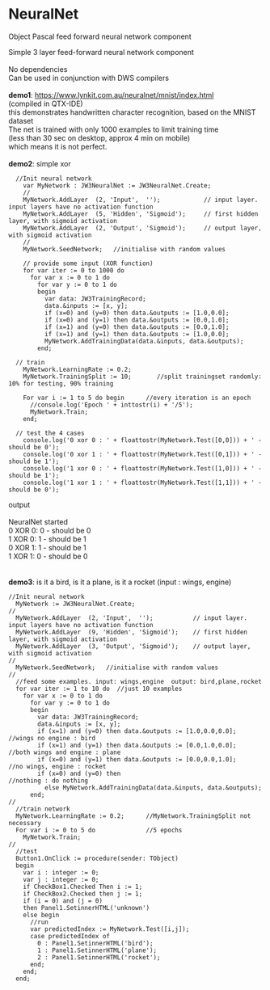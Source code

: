 # NeuralNet
Object Pascal feed forward neural network component

Simple 3 layer feed-forward neural network component\
\
No dependencies\
Can be used in conjunction with DWS compilers\
\
<b>demo1</b>: https://www.lynkit.com.au/neuralnet/mnist/index.html <br>
(compiled in QTX-IDE)
\
this demonstrates handwritten character recognition, based on the MNIST dataset\
The net is trained with only 1000 examples to limit training time\
(less than 30 sec on desktop, approx 4 min on mobile)\
which means it is not perfect.\
\
<b>demo2</b>: simple xor
```
  //Init neural network
    var MyNetwork : JW3NeuralNet := JW3NeuralNet.Create;
    //
    MyNetwork.AddLayer  (2, 'Input',  '');            // input layer. input layers have no activation function
    MyNetwork.AddLayer  (5, 'Hidden', 'Sigmoid');     // first hidden layer, with sigmoid activation
    MyNetwork.AddLayer  (2, 'Output', 'Sigmoid');     // output layer, with sigmoid activation
    //
    MyNetwork.SeedNetwork;   //initialise with random values

    // provide some input (XOR function)
    for var iter := 0 to 1000 do
      for var x := 0 to 1 do
        for var y := 0 to 1 do
        begin
          var data: JW3TrainingRecord;
          data.&inputs := [x, y];
          if (x=0) and (y=0) then data.&outputs := [1.0,0.0];
          if (x=0) and (y=1) then data.&outputs := [0.0,1.0];
          if (x=1) and (y=0) then data.&outputs := [0.0,1.0];
          if (x=1) and (y=1) then data.&outputs := [1.0,0.0];
          MyNetwork.AddTrainingData(data.&inputs, data.&outputs);
        end;

  // train
    MyNetwork.LearningRate := 0.2;
    MyNetwork.TrainingSplit := 10;       //split trainingset randomly: 10% for testing, 90% training

    For var i := 1 to 5 do begin      //every iteration is an epoch
      //console.log('Epoch ' + inttostr(i) + '/5');
      MyNetwork.Train;
    end;

  // test the 4 cases
    console.log('0 xor 0 : ' + floattostr(MyNetwork.Test([0,0])) + ' - should be 0');
    console.log('0 xor 1 : ' + floattostr(MyNetwork.Test([0,1])) + ' - should be 1');
    console.log('1 xor 0 : ' + floattostr(MyNetwork.Test([1,0])) + ' - should be 1');
    console.log('1 xor 1 : ' + floattostr(MyNetwork.Test([1,1])) + ' - should be 0');

  ```
output\
\
NeuralNet started\
0 XOR 0: 0 - should be 0\
1 XOR 0: 1 - should be 1\
0 XOR 1: 1 - should be 1\
1 XOR 1: 0 - should be 0\
\
\
<b>demo3</b>: is it a bird, is it a plane, is it a rocket (input : wings, engine)
```
//Init neural network
  MyNetwork := JW3NeuralNet.Create;
//
  MyNetwork.AddLayer  (2, 'Input',  '');           // input layer. input layers have no activation function
  MyNetwork.AddLayer  (9, 'Hidden', 'Sigmoid');    // first hidden layer, with sigmoid activation
  MyNetwork.AddLayer  (3, 'Output', 'Sigmoid');    // output layer, with sigmoid activation
//
  MyNetwork.SeedNetwork;   //initialise with random values
//
  //feed some examples. input: wings,engine  output: bird,plane,rocket
  for var iter := 1 to 10 do  //just 10 examples
    for var x := 0 to 1 do
      for var y := 0 to 1 do
      begin
        var data: JW3TrainingRecord;
        data.&inputs := [x, y];
        if (x=1) and (y=0) then data.&outputs := [1.0,0.0,0.0];    //wings no engine : bird
        if (x=1) and (y=1) then data.&outputs := [0.0,1.0,0.0];    //both wings and engine : plane
        if (x=0) and (y=1) then data.&outputs := [0.0,0.0,1.0];    //no wings, engine : rocket
        if (x=0) and (y=0) then                                    //nothing : do nothing
          else MyNetwork.AddTrainingData(data.&inputs, data.&outputs);
      end;
//
  //train network
  MyNetwork.LearningRate := 0.2;      //MyNetwork.TrainingSplit not necessary
  For var i := 0 to 5 do              //5 epochs
    MyNetwork.Train;
//
  //test
  Button1.OnClick := procedure(sender: TObject)
  begin
    var i : integer := 0;
    var j : integer := 0;
    if CheckBox1.Checked Then i := 1;
    if CheckBox2.Checked then j := 1;
    if (i = 0) and (j = 0)
    then Panel1.SetinnerHTML('unknown')
    else begin
      //run
      var predictedIndex := MyNetwork.Test([i,j]);
      case predictedIndex of
        0 : Panel1.SetinnerHTML('bird');
        1 : Panel1.SetinnerHTML('plane');
        2 : Panel1.SetinnerHTML('rocket');
      end;
    end;
  end;
  ```
